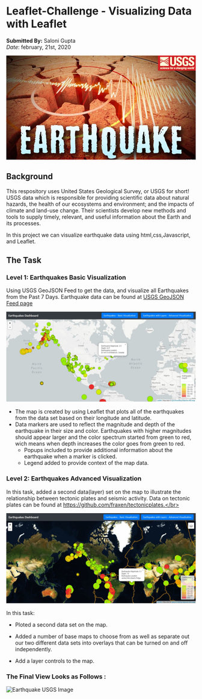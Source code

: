# Leaflet-Challenge - Visualizing Data with Leaflet
**Submitted By:** Saloni Gupta\
_Date_: february, 21st, 2020 

![Earthquake USGS Image](./Leaflet-Step-1/Images/earthquake_USGS.JPG)
## Background
This respository uses United States Geological Survey, or USGS for short! USGS data which is responsible for providing scientific data about natural hazards, the health of our ecosystems and environment; and the impacts of climate and land-use change. Their scientists develop new methods and tools to supply timely, relevant, and useful information about the Earth and its processes.

In this project we can visualize earthquake data using html,css,Javascript, and Leaflet.

## The Task
### Level 1: Earthquakes Basic Visualization
Using USGS GeoJSON Feed to get the data, and visualize all Earthquakes from the Past 7 Days. Earthquake data can be found at [USGS GeoJSON Feed page](https://earthquake.usgs.gov/earthquakes/feed/v1.0/geojson.php)

![Earthquake USGS Image](./Leaflet-Step-1/Images/basicvis.JPG)

- The map is created by using Leaflet that plots all of the earthquakes from the data set based on their longitude and latitude.
- Data markers are used to reflect the magnitude and depth of the earthquake in their size and color. Earthquakes with higher magnitudes should appear larger and the color spectrum started from green to red, wich means when depth increases the color goes from green to red.
  - Popups included to provide additional information about the earthquake when a marker is clicked.</br>
  - Legend added to provide context of the map data. </br>

### Level 2: Earthquakes Advanced Visualization
In this task, added a second data(layer) set on the map to illustrate the relationship between tectonic plates and seismic activity. Data on tectonic plates can be found at https://github.com/fraxen/tectonicplates.</br>

![Earthquake USGS Image](./Leaflet-Step-1/Images/advance.JPG)

In this task:

- Ploted a second data set on the map.

- Added a number of base maps to choose from as well as separate out our two different data sets into overlays that can be turned on and off independently.

- Add a layer controls to the map.

### The Final View Looks as Follows :

![Earthquake USGS Image](./Leaflet-Step-1/Images/Leaflet.gif)
